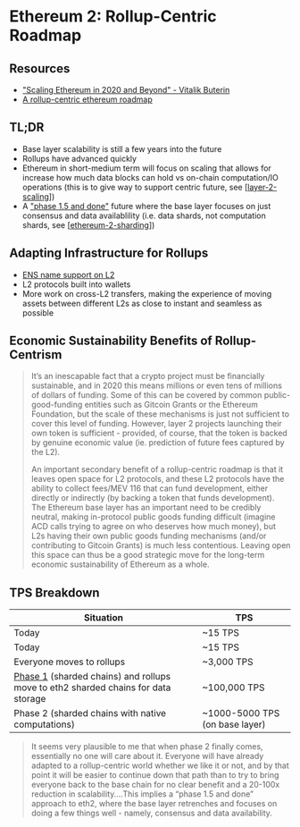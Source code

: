 # Ethereum 2: Rollup-Centric Roadmap

## Resources

* ["Scaling Ethereum in 2020 and Beyond" - Vitalik Buterin](https://www.youtube.com/watch?v=r0jtV9mxdI0)
* [A rollup-centric ethereum roadmap](https://ethereum-magicians.org/t/a-rollup-centric-ethereum-roadmap/4698)

## TL;DR

* Base layer scalability is still a few years into the future
* Rollups have advanced quickly
* Ethereum in short-medium term will focus on scaling that allows for increase how much data blocks can hold vs on-chain computation/IO operations (this is to give way to support centric future, see [[layer-2-scaling]])
* A ["phase 1.5 and done"](https://ethresear.ch/t/phase-one-and-done-eth2-as-a-data-availability-engine/5269) future where the base layer focuses on just consensus and data availablility (i.e. data shards, not computation shards, see [[ethereum-2-sharding]])

## Adapting Infrastructure for Rollups

* [ENS name support on L2](https://medium.com/the-ethereum-name-service/general-purpose-layer-2-static-calls-proposal-presentation-by-vitalik-buterin-at-ens-online-2d752906719e)
* L2 protocols built into wallets
* More work on cross-L2 transfers, making the experience of moving assets between different L2s as close to instant and seamless as possible

## Economic Sustainability Benefits of Rollup-Centrism

>It’s an inescapable fact that a crypto project must be financially sustainable, and in 2020 this means millions or even tens of millions of dollars of funding. Some of this can be covered by common public-good-funding entities such as Gitcoin Grants or the Ethereum Foundation, but the scale of these mechanisms is just not sufficient to cover this level of funding. However, layer 2 projects launching their own token is sufficient - provided, of course, that the token is backed by genuine economic value (ie. prediction of future fees captured by the L2).
>
>An important secondary benefit of a rollup-centric roadmap is that it leaves open space for L2 protocols, and these L2 protocols have the ability to collect fees/MEV 116 that can fund development, either directly or indirectly (by backing a token that funds development). The Ethereum base layer has an important need to be credibly neutral, making in-protocol public goods funding difficult (imagine ACD calls trying to agree on who deserves how much money), but L2s having their own public goods funding mechanisms (and/or contributing to Gitcoin Grants) is much less contentious. Leaving open this space can thus be a good strategic move for the long-term economic sustainability of Ethereum as a whole.

## TPS Breakdown

Situation | TPS
-|-
Today | ~15 TPS
Today | ~15 TPS
Everyone moves to rollups | ~3,000 TPS
[Phase 1](https://www.gemini.com/cryptopedia/ethereum-2-0-proof-of-stake-pos-blockchain-serenity#section-divide-and-conquer-what-are-shard-chains) (sharded chains) and rollups move to eth2 sharded chains for data storage | ~100,000 TPS
Phase 2 (sharded chains with native computations) | ~1000-5000 TPS (on base layer)

>It seems very plausible to me that when phase 2 finally comes, essentially no one will care about it. Everyone will have already adapted to a rollup-centric world whether we like it or not, and by that point it will be easier to continue down that path than to try to bring everyone back to the base chain for no clear benefit and a 20-100x reduction in scalability....This implies a “phase 1.5 and done” approach to eth2, where the base layer retrenches and focuses on doing a few things well - namely, consensus and data availability.

[//begin]: # "Autogenerated link references for markdown compatibility"
[layer-2-scaling]: layer-2-scaling "Layer-2 Scaling"
[ethereum-2-sharding]: ethereum-2-sharding "Ethereum 2: Sharding"
[//end]: # "Autogenerated link references"
